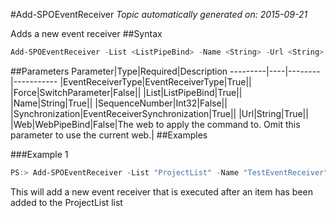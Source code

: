 #Add-SPOEventReceiver
*Topic automatically generated on: 2015-09-21*

Adds a new event receiver
##Syntax
```powershell
Add-SPOEventReceiver -List <ListPipeBind> -Name <String> -Url <String> -EventReceiverType <EventReceiverType> -Synchronization <EventReceiverSynchronization> [-SequenceNumber <Int32>] [-Force [<SwitchParameter>]] [-Web <WebPipeBind>]
```


##Parameters
Parameter|Type|Required|Description
---------|----|--------|-----------
|EventReceiverType|EventReceiverType|True||
|Force|SwitchParameter|False||
|List|ListPipeBind|True||
|Name|String|True||
|SequenceNumber|Int32|False||
|Synchronization|EventReceiverSynchronization|True||
|Url|String|True||
|Web|WebPipeBind|False|The web to apply the command to. Omit this parameter to use the current web.|
##Examples

###Example 1
```powershell
PS:> Add-SPOEventReceiver -List "ProjectList" -Name "TestEventReceiver" -Url https://yourserver.azurewebsites.net/eventreceiver.svc -EventReceiverType ItemAdded -Synchronization Asynchronous
```
This will add a new event receiver that is executed after an item has been added to the ProjectList list
